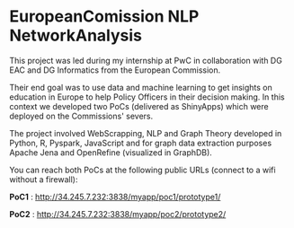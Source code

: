 # EuropeanComission NLP NetworkAnalysis

This project was led during my internship at PwC in collaboration with DG EAC and DG Informatics from the European Commission.

Their end goal was to use data and machine learning to get insights on education in Europe to help Policy Officers in their decision making.
In this context we developed two PoCs (delivered as ShinyApps) which were deployed on the Commissions' severs. 

The project involved WebScrapping, NLP and Graph Theory developed in Python, R, Pyspark, JavaScript and for graph data extraction purposes Apache Jena and OpenRefine (visualized in GraphDB). 

You can reach both PoCs at the following public URLs (connect to a wifi without a firewall):

**PoC1** : http://34.245.7.232:3838/myapp/poc1/prototype1/

**PoC2** : http://34.245.7.232:3838/myapp/poc2/prototype2/
